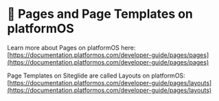 # 🔗 Pages and Page Templates on platformOS

Learn more about Pages on platformOS here: [https://documentation.platformos.com/developer-guide/pages/pages](https://documentation.platformos.com/developer-guide/pages/pages)

Page Templates on Siteglide are called Layouts on platformOS: [https://documentation.platformos.com/developer-guide/pages/layouts](https://documentation.platformos.com/developer-guide/pages/layouts)
